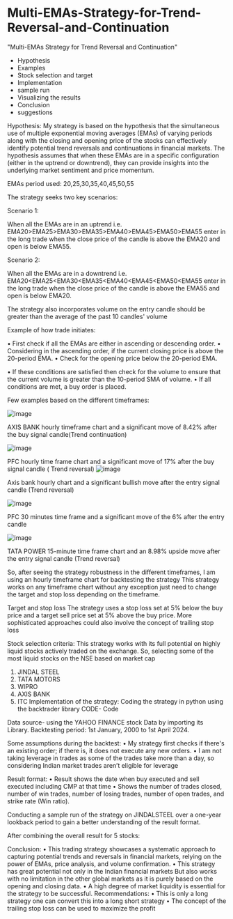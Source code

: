 # Multi-EMAs-Strategy-for-Trend-Reversal-and-Continuation
"Multi-EMAs Strategy for Trend Reversal and Continuation"

-	Hypothesis
-	Examples
-	Stock selection and target
-	Implementation
-	sample run
-	Visualizing the results
-	Conclusion
-	suggestions


Hypothesis:
My strategy is based on the hypothesis that the simultaneous use of multiple exponential moving averages (EMAs) of varying periods along with the closing and opening price of the stocks can effectively identify potential trend reversals and continuations in financial markets. The hypothesis assumes that when these EMAs are in a specific configuration (either in the uptrend or downtrend), they can provide insights into the underlying market sentiment and price momentum.

EMAs period used: 20,25,30,35,40,45,50,55

The strategy seeks two key scenarios:

Scenario 1:

When all the EMAs are in an uptrend i.e. EMA20>EMA25>EMA30>EMA35>EMA40>EMA45>EMA50>EMA55 enter in the long trade
when the close price of the candle is above the EMA20 and open is below EMA55.

Scenario 2:

When all the EMAs are in a downtrend i.e. EMA20<EMA25<EMA30<EMA35<EMA40<EMA45<EMA50<EMA55 enter in the long trade
when the close price of the candle is above the EMA55 and open is below EMA20.

The strategy also incorporates volume on the entry candle should be greater than the average of the past 10 candles' volume


Example of how trade initiates:

•	First check if all the EMAs are either in ascending or descending order.
•	Considering in the ascending order, if the current closing price is above the 20-period EMA.
•	Check for the opening price below the 20-period EMA.
 
•	If these conditions are satisfied then check for the volume to ensure that the current volume is greater than the 10-period SMA of volume.
•	If all conditions are met, a buy order is placed.

Few examples based on the different timeframes:

![image](https://github.com/user-attachments/assets/fe82eb6b-caaa-4fd2-b8d4-57c4e4c8de48)



AXIS BANK hourly timeframe chart and a significant move of 8.42% after the buy signal candle(Trend continuation)

![image](https://github.com/user-attachments/assets/46f47faa-f732-4104-b324-2ebf2c1863f2)

 
PFC hourly time frame chart and a significant move of 17% after the buy signal candle ( Trend reversal)
![image](https://github.com/user-attachments/assets/ea02accb-fd71-4bbf-8016-95632aa0ab74)



Axis bank hourly chart and a significant bullish move after the entry signal candle (Trend reversal)

![image](https://github.com/user-attachments/assets/6ca85282-afae-4cda-bc75-9de601ad0263)

 

PFC 30 minutes time frame and a significant move of the 6% after the entry candle

![image](https://github.com/user-attachments/assets/901ca421-949e-486e-8f3f-ee3f33c297bc)

TATA POWER 15-minute time frame chart and an 8.98% upside move after the entry signal candle (Trend reversal)


So, after seeing the strategy robustness in the different timeframes, I am using an hourly timeframe chart for backtesting the strategy This strategy works on any timeframe chart without any exception just need to change the target and stop loss depending on the timeframe.


Target and stop loss
The strategy uses a stop loss set at 5% below the buy price and a target sell price set at 5% above the buy price.
More sophisticated approaches could also involve the concept of trailing stop loss


Stock selection criteria:
This strategy works with its full potential on highly liquid stocks actively traded on the exchange. So, selecting some of the most liquid stocks on the NSE based on market cap
1. JINDAL STEEL
2. TATA MOTORS	
3.	WIPRO
4.	AXIS BANK
5.	ITC
Implementation of the strategy:
Coding the strategy in python using the backtrader library CODE- Code


Data source- using the YAHOO FINANCE stock Data by importing its Library.
Backtesting period: 1st January, 2000 to 1st April  2024.



Some assumptions during the backtest:
•	My strategy first checks if there's an existing order; if there is, it does not execute any new orders.
•	I am not taking leverage in trades as some of the trades take more than a day, so considering Indian market trades aren’t eligible for leverage

Result format:
•	Result shows the date when buy executed and sell executed including CMP at that time
•	Shows the number of trades closed, number of win trades, number of losing trades, number of open trades, and strike rate (Win ratio).


Conducting a sample run of the strategy on JINDALSTEEL over a one-year lookback period to gain a better understanding of the result format.
 
 
 
 





After combining the overall result for 5 stocks:



Conclusion:
•	This trading strategy showcases a systematic approach to capturing potential trends and reversals in financial markets, relying on the power of EMAs, price analysis, and volume confirmation.
•	This strategy has great potential not only in the Indian financial markets But also works with no limitation in the other global markets as it is purely based on the opening and closing data.
•	A high degree of market liquidity is essential for the strategy to be successful.
Recommendations:
•	This is only a long strategy one can convert this into a long short strategy
•	The concept of the trailing stop loss can be used to maximize the profit
